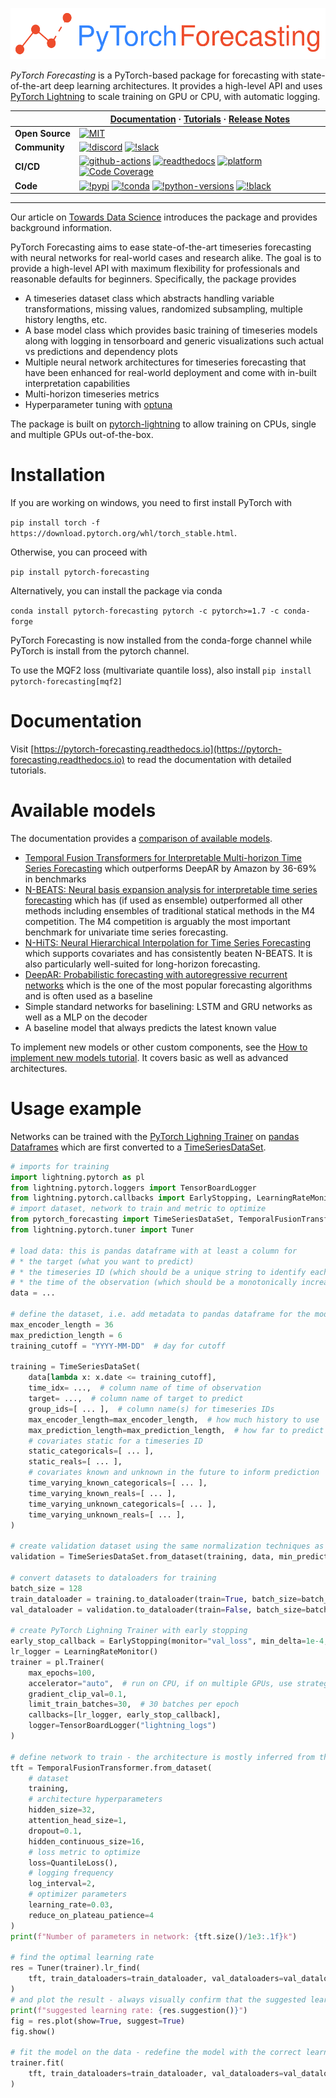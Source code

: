 ![PyTorch Forecasting](./docs/source/_static/logo.svg)

_PyTorch Forecasting_ is a PyTorch-based package for forecasting with state-of-the-art deep learning architectures. It provides a high-level API and uses [PyTorch Lightning](https://pytorch-lightning.readthedocs.io/) to scale training on GPU or CPU, with automatic logging.


|  | **[Documentation](https://pytorch-forecasting.readthedocs.io)** · **[Tutorials](https://pytorch-forecasting.readthedocs.io/en/latest/tutorials.html)** · **[Release Notes](https://pytorch-forecasting.readthedocs.io/en/latest/CHANGELOG.html)** |
|---|---|
| **Open&#160;Source** | [![MIT](https://img.shields.io/github/license/sktime/pytorch-forecasting)](https://github.com/sktime/pytorch-forecasting/blob/master/LICENSE) |
| **Community** | [![!discord](https://img.shields.io/static/v1?logo=discord&label=discord&message=chat&color=lightgreen)](https://discord.com/invite/54ACzaFsn7) [![!slack](https://img.shields.io/static/v1?logo=linkedin&label=LinkedIn&message=news&color=lightblue)](https://www.linkedin.com/company/scikit-time/) |
| **CI/CD** | [![github-actions](https://img.shields.io/github/actions/workflow/status/sktime/pytorch-forecasting/pypi_release.yml?logo=github)](https://github.com/sktime/pytorch-forecasting/actions/workflows/pypi_release.yml) [![readthedocs](https://img.shields.io/readthedocs/pytorch-forecasting?logo=readthedocs)](https://pytorch-forecasting.readthedocs.io) [![platform](https://img.shields.io/conda/pn/conda-forge/pytorch-forecasting)](https://github.com/sktime/pytorch-forecasting) [![Code Coverage][coverage-image]][coverage-url] |
| **Code** | [![!pypi](https://img.shields.io/pypi/v/pytorch-forecasting?color=orange)](https://pypi.org/project/pytorch-forecasting/) [![!conda](https://img.shields.io/conda/vn/conda-forge/pytorch-forecasting)](https://anaconda.org/conda-forge/pytorch-forecasting) [![!python-versions](https://img.shields.io/pypi/pyversions/pytorch-forecasting)](https://www.python.org/) [![!black](https://img.shields.io/badge/code%20style-black-000000.svg)](https://github.com/psf/black)  |

[coverage-image]: https://codecov.io/gh/sktime/pytorch-forecasting/branch/main/graph/badge.svg
[coverage-url]: https://codecov.io/github/sktime/pytorch-forecasting?branch=main

---

Our article on [Towards Data Science](https://towardsdatascience.com/introducing-pytorch-forecasting-64de99b9ef46) introduces the package and provides background information.

PyTorch Forecasting aims to ease state-of-the-art timeseries forecasting with neural networks for real-world cases and research alike. The goal is to provide a high-level API with maximum flexibility for professionals and reasonable defaults for beginners.
Specifically, the package provides

- A timeseries dataset class which abstracts handling variable transformations, missing values,
  randomized subsampling, multiple history lengths, etc.
- A base model class which provides basic training of timeseries models along with logging in tensorboard
  and generic visualizations such actual vs predictions and dependency plots
- Multiple neural network architectures for timeseries forecasting that have been enhanced
  for real-world deployment and come with in-built interpretation capabilities
- Multi-horizon timeseries metrics
- Hyperparameter tuning with [optuna](https://optuna.readthedocs.io/)

The package is built on [pytorch-lightning](https://pytorch-lightning.readthedocs.io/) to allow training on CPUs, single and multiple GPUs out-of-the-box.

# Installation

If you are working on windows, you need to first install PyTorch with

`pip install torch -f https://download.pytorch.org/whl/torch_stable.html`.

Otherwise, you can proceed with

`pip install pytorch-forecasting`

Alternatively, you can install the package via conda

`conda install pytorch-forecasting pytorch -c pytorch>=1.7 -c conda-forge`

PyTorch Forecasting is now installed from the conda-forge channel while PyTorch is install from the pytorch channel.

To use the MQF2 loss (multivariate quantile loss), also install
`pip install pytorch-forecasting[mqf2]`

# Documentation

Visit [https://pytorch-forecasting.readthedocs.io](https://pytorch-forecasting.readthedocs.io) to read the
documentation with detailed tutorials.

# Available models

The documentation provides a [comparison of available models](https://pytorch-forecasting.readthedocs.io/en/latest/models.html).

- [Temporal Fusion Transformers for Interpretable Multi-horizon Time Series Forecasting](https://arxiv.org/pdf/1912.09363.pdf)
  which outperforms DeepAR by Amazon by 36-69% in benchmarks
- [N-BEATS: Neural basis expansion analysis for interpretable time series forecasting](http://arxiv.org/abs/1905.10437)
  which has (if used as ensemble) outperformed all other methods including ensembles of traditional statical
  methods in the M4 competition. The M4 competition is arguably the most important benchmark for univariate time series forecasting.
- [N-HiTS: Neural Hierarchical Interpolation for Time Series Forecasting](http://arxiv.org/abs/2201.12886) which supports covariates and has consistently beaten N-BEATS. It is also particularly well-suited for long-horizon forecasting.
- [DeepAR: Probabilistic forecasting with autoregressive recurrent networks](https://www.sciencedirect.com/science/article/pii/S0169207019301888)
  which is the one of the most popular forecasting algorithms and is often used as a baseline
- Simple standard networks for baselining: LSTM and GRU networks as well as a MLP on the decoder
- A baseline model that always predicts the latest known value

To implement new models or other custom components, see the [How to implement new models tutorial](https://pytorch-forecasting.readthedocs.io/en/latest/tutorials/building.html). It covers basic as well as advanced architectures.

# Usage example

Networks can be trained with the [PyTorch Lighning Trainer](https://pytorch-lightning.readthedocs.io/en/latest/common/trainer.html) on [pandas Dataframes](https://pandas.pydata.org/pandas-docs/stable/user_guide/dsintro.html#dataframe) which are first converted to a [TimeSeriesDataSet](https://pytorch-forecasting.readthedocs.io/en/latest/data.html).

```python
# imports for training
import lightning.pytorch as pl
from lightning.pytorch.loggers import TensorBoardLogger
from lightning.pytorch.callbacks import EarlyStopping, LearningRateMonitor
# import dataset, network to train and metric to optimize
from pytorch_forecasting import TimeSeriesDataSet, TemporalFusionTransformer, QuantileLoss
from lightning.pytorch.tuner import Tuner

# load data: this is pandas dataframe with at least a column for
# * the target (what you want to predict)
# * the timeseries ID (which should be a unique string to identify each timeseries)
# * the time of the observation (which should be a monotonically increasing integer)
data = ...

# define the dataset, i.e. add metadata to pandas dataframe for the model to understand it
max_encoder_length = 36
max_prediction_length = 6
training_cutoff = "YYYY-MM-DD"  # day for cutoff

training = TimeSeriesDataSet(
    data[lambda x: x.date <= training_cutoff],
    time_idx= ...,  # column name of time of observation
    target= ...,  # column name of target to predict
    group_ids=[ ... ],  # column name(s) for timeseries IDs
    max_encoder_length=max_encoder_length,  # how much history to use
    max_prediction_length=max_prediction_length,  # how far to predict into future
    # covariates static for a timeseries ID
    static_categoricals=[ ... ],
    static_reals=[ ... ],
    # covariates known and unknown in the future to inform prediction
    time_varying_known_categoricals=[ ... ],
    time_varying_known_reals=[ ... ],
    time_varying_unknown_categoricals=[ ... ],
    time_varying_unknown_reals=[ ... ],
)

# create validation dataset using the same normalization techniques as for the training dataset
validation = TimeSeriesDataSet.from_dataset(training, data, min_prediction_idx=training.index.time.max() + 1, stop_randomization=True)

# convert datasets to dataloaders for training
batch_size = 128
train_dataloader = training.to_dataloader(train=True, batch_size=batch_size, num_workers=2)
val_dataloader = validation.to_dataloader(train=False, batch_size=batch_size, num_workers=2)

# create PyTorch Lighning Trainer with early stopping
early_stop_callback = EarlyStopping(monitor="val_loss", min_delta=1e-4, patience=1, verbose=False, mode="min")
lr_logger = LearningRateMonitor()
trainer = pl.Trainer(
    max_epochs=100,
    accelerator="auto",  # run on CPU, if on multiple GPUs, use strategy="ddp"
    gradient_clip_val=0.1,
    limit_train_batches=30,  # 30 batches per epoch
    callbacks=[lr_logger, early_stop_callback],
    logger=TensorBoardLogger("lightning_logs")
)

# define network to train - the architecture is mostly inferred from the dataset, so that only a few hyperparameters have to be set by the user
tft = TemporalFusionTransformer.from_dataset(
    # dataset
    training,
    # architecture hyperparameters
    hidden_size=32,
    attention_head_size=1,
    dropout=0.1,
    hidden_continuous_size=16,
    # loss metric to optimize
    loss=QuantileLoss(),
    # logging frequency
    log_interval=2,
    # optimizer parameters
    learning_rate=0.03,
    reduce_on_plateau_patience=4
)
print(f"Number of parameters in network: {tft.size()/1e3:.1f}k")

# find the optimal learning rate
res = Tuner(trainer).lr_find(
    tft, train_dataloaders=train_dataloader, val_dataloaders=val_dataloader, early_stop_threshold=1000.0, max_lr=0.3,
)
# and plot the result - always visually confirm that the suggested learning rate makes sense
print(f"suggested learning rate: {res.suggestion()}")
fig = res.plot(show=True, suggest=True)
fig.show()

# fit the model on the data - redefine the model with the correct learning rate if necessary
trainer.fit(
    tft, train_dataloaders=train_dataloader, val_dataloaders=val_dataloader,
)
```
